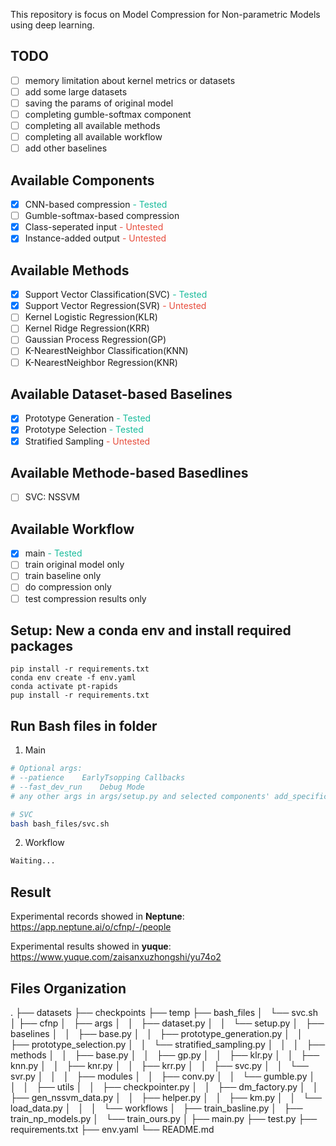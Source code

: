 This repository is focus on Model Compression for Non-parametric Models using deep learning.
## TODO
- [ ] memory limitation about kernel metrics or datasets
- [ ] add some large datasets
- [ ] saving the params of original model
- [ ] completing gumble-softmax component
- [ ] completing all available methods
- [ ] completing all available workflow
- [ ] add other baselines

## Available Components
- [x] CNN-based compression <font color=#1ABC9C>- Tested</font>
- [ ] Gumble-softmax-based compression
- [x] Class-seperated input <font color=#E74C3C>- Untested</font>
- [x] Instance-added output <font color=#E74C3C>- Untested</font> 

## Available Methods
- [x] Support Vector Classification(SVC) <font color=#1ABC9C>- Tested</font>
- [x] Support Vector Regression(SVR) <font color=#E74C3C>- Untested</font>
- [ ] Kernel Logistic Regression(KLR)
- [ ] Kernel Ridge Regression(KRR)
- [ ] Gaussian Process Regression(GP)
- [ ] K-NearestNeighbor Classification(KNN)
- [ ] K-NearestNeighbor Regression(KNR)

## Available Dataset-based Baselines
- [x] Prototype Generation <font color=#1ABC9C>- Tested</font>
- [x] Prototype Selection <font color=#1ABC9C>- Tested</font>
- [x] Stratified Sampling <font color=#E74C3C>- Untested</font>

## Available Methode-based Basedlines
- [ ] SVC: NSSVM

## Available Workflow
- [x] main <font color=#1ABC9C>- Tested</font>
- [ ] train original model only
- [ ] train baseline only
- [ ] do compression only
- [ ] test compression results only

## Setup: New a conda env and install required packages
```
pip install -r requirements.txt
conda env create -f env.yaml
conda activate pt-rapids
pup install -r requirements.txt
```

## Run Bash files in folder
1. Main 
```bash
# Optional args:
# --patience    EarlyTsopping Callbacks
# --fast_dev_run    Debug Mode
# any other args in args/setup.py and selected components' add_specific_args() function

# SVC
bash bash_files/svc.sh
```

2. Workflow
```bash
Waiting...
```

## Result

Experimental records showed in **Neptune**: https://app.neptune.ai/o/cfnp/-/people

Experimental results showed in **yuque**: https://www.yuque.com/zaisanxuzhongshi/yu74o2

## Files Organization
.
├── datasets
├── checkpoints
├── temp
├── bash_files
│   └── svc.sh
│
├── cfnp
│   ├── args
│   │   ├── dataset.py
│   │   └── setup.py
│   ├── baselines
│   │   ├── base.py
│   │   ├── prototype_generation.py
│   │   ├── prototype_selection.py
│   │   └── stratified_sampling.py
│   │   
│   ├── methods
│   │   ├── base.py
│   │   ├── gp.py
│   │   ├── klr.py
│   │   ├── knn.py
│   │   ├── knr.py
│   │   ├── krr.py
│   │   ├── svc.py
│   │   └── svr.py
│   │   
│   ├── modules
│   │   ├── conv.py
│   │   └── gumble.py
│   │   
│   ├── utils
│   │   ├── checkpointer.py
│   │   ├── dm_factory.py
│   │   ├── gen_nssvm_data.py
│   │   ├── helper.py
│   │   ├── km.py
│   │   └── load_data.py
│   │   
│   └── workflows
│       ├── train_basline.py
│       ├── train_np_models.py
│       └── train_ours.py
│
├── main.py
├── test.py
├── requirements.txt
├── env.yaml
└── README.md

